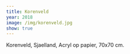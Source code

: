 ```yaml
---
title: Korenveld
year: 2018
image: /img/korenveld.jpg
show: true
---
```


Korenveld, Sjaelland, Acryl op papier, 70x70 cm.
